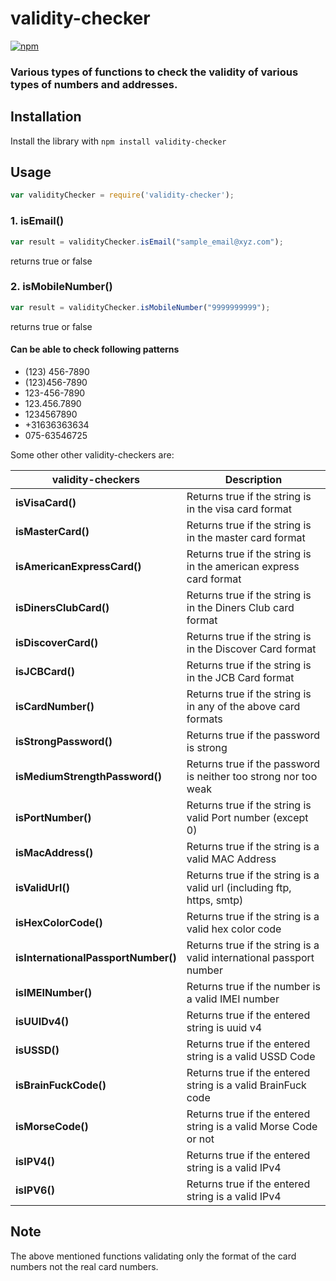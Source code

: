 # validity-checker
[![npm](https://img.shields.io/badge/npm-v2.2.0-blue.svg)](https://www.npmjs.com/package/validity-checker)

### Various types of functions to check the validity of various types of numbers and addresses.

## Installation
Install the library with `npm install validity-checker`

## Usage

```javascript
var validityChecker = require('validity-checker');
```

### 1. isEmail()
```javascript
var result = validityChecker.isEmail("sample_email@xyz.com");
```
returns true or false


### 2. isMobileNumber()
```javascript
var result = validityChecker.isMobileNumber("9999999999");
```
returns true or false

#### Can be able to check following patterns
  - (123) 456-7890
  - (123)456-7890
  - 123-456-7890
  - 123.456.7890
  - 1234567890
  - +31636363634
  - 075-63546725
  
  Some other other validity-checkers are:
  
  validity-checkers                  |   Description
  -----------------------------------|-----------------
  **isVisaCard()**                   | Returns true if the string is in the visa card format
  **isMasterCard()**                 | Returns true if the string is in the master card format
  **isAmericanExpressCard()**        | Returns true if the string is in the american express card format
  **isDinersClubCard()**             | Returns true if the string is in the Diners Club card format
  **isDiscoverCard()**               | Returns true if the string is in the Discover Card format
  **isJCBCard()**                    | Returns true if the string is in the JCB Card format
  **isCardNumber()**                 | Returns true if the string is in any of the above card formats
  **isStrongPassword()**             | Returns true if the password is strong
  **isMediumStrengthPassword()**     | Returns true if the password is neither too strong nor too weak
  **isPortNumber()**                 | Returns true if the string is valid Port number (except 0)
  **isMacAddress()**                 | Returns true if the string is a valid MAC Address
  **isValidUrl()**                   | Returns true if the string is a valid url (including ftp, https, smtp)
  **isHexColorCode()**               | Returns true if the string is a valid hex color code
  **isInternationalPassportNumber()**| Returns true if the string is a valid international passport number
  **isIMEINumber()**                 | Returns true if the number is a valid IMEI number 
  **isUUIDv4()**                     | Returns true if the entered string is uuid v4
  **isUSSD()**                       | Returns true if the entered string is a valid USSD Code
  **isBrainFuckCode()**              | Returns true if the entered string is a valid BrainFuck code
  **isMorseCode()**                  | Returns true if the entered string is a valid Morse Code or not
  **isIPV4()**                       | Returns true if the entered string is a valid IPv4
  **isIPV6()**                       | Returns true if the entered string is a valid IPv4

 ## Note
  The above mentioned functions validating only the format of the card numbers not the real card numbers.
 
  
